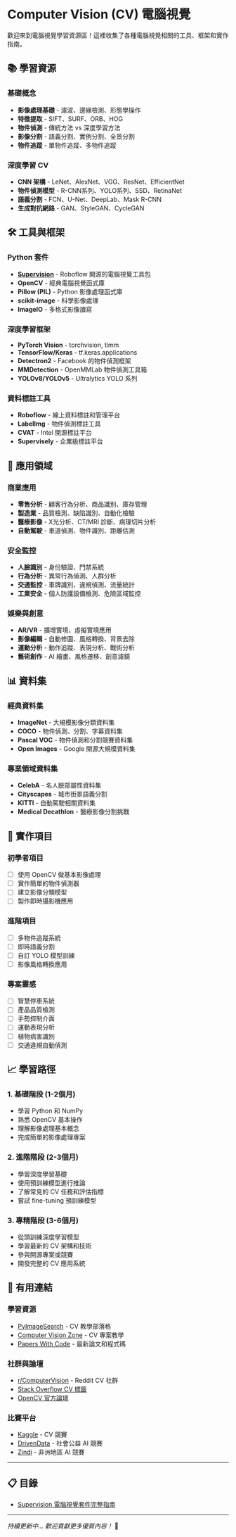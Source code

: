 # Computer Vision (CV) 電腦視覺

歡迎來到電腦視覺學習資源區！這裡收集了各種電腦視覺相關的工具、框架和實作指南。

## 📚 學習資源

### 基礎概念
- **影像處理基礎** - 濾波、邊緣檢測、形態學操作
- **特徵提取** - SIFT、SURF、ORB、HOG
- **物件偵測** - 傳統方法 vs 深度學習方法
- **影像分割** - 語義分割、實例分割、全景分割
- **物件追蹤** - 單物件追蹤、多物件追蹤

### 深度學習 CV
- **CNN 架構** - LeNet、AlexNet、VGG、ResNet、EfficientNet
- **物件偵測模型** - R-CNN系列、YOLO系列、SSD、RetinaNet
- **語義分割** - FCN、U-Net、DeepLab、Mask R-CNN
- **生成對抗網路** - GAN、StyleGAN、CycleGAN

## 🛠️ 工具與框架

### Python 套件
- **[Supervision](supervision.md)** - Roboflow 開源的電腦視覺工具包
- **OpenCV** - 經典電腦視覺函式庫
- **Pillow (PIL)** - Python 影像處理函式庫
- **scikit-image** - 科學影像處理
- **ImageIO** - 多格式影像讀寫

### 深度學習框架
- **PyTorch Vision** - torchvision, timm
- **TensorFlow/Keras** - tf.keras.applications
- **Detectron2** - Facebook 的物件偵測框架
- **MMDetection** - OpenMMLab 物件偵測工具箱
- **YOLOv8/YOLOv5** - Ultralytics YOLO 系列

### 資料標註工具
- **Roboflow** - 線上資料標註和管理平台
- **LabelImg** - 物件偵測標註工具
- **CVAT** - Intel 開源標註平台
- **Supervisely** - 企業級標註平台

## 🎯 應用領域

### 商業應用
- **零售分析** - 顧客行為分析、商品識別、庫存管理
- **製造業** - 品質檢測、缺陷識別、自動化檢驗
- **醫療影像** - X光分析、CT/MRI 診斷、病理切片分析
- **自動駕駛** - 車道偵測、物件識別、距離估測

### 安全監控
- **人臉識別** - 身份驗證、門禁系統
- **行為分析** - 異常行為偵測、人群分析
- **交通監控** - 車牌識別、違規偵測、流量統計
- **工業安全** - 個人防護設備檢測、危險區域監控

### 娛樂與創意
- **AR/VR** - 擴增實境、虛擬實境應用
- **影像編輯** - 自動修圖、風格轉換、背景去除
- **運動分析** - 動作追蹤、表現分析、戰術分析
- **藝術創作** - AI 繪畫、風格遷移、創意濾鏡

## 📊 資料集

### 經典資料集
- **ImageNet** - 大規模影像分類資料集
- **COCO** - 物件偵測、分割、字幕資料集
- **Pascal VOC** - 物件偵測和分割競賽資料集
- **Open Images** - Google 開源大規模資料集

### 專業領域資料集
- **CelebA** - 名人臉部屬性資料集
- **Cityscapes** - 城市街景語義分割
- **KITTI** - 自動駕駛相關資料集
- **Medical Decathlon** - 醫療影像分割挑戰

## 🚀 實作項目

### 初學者項目
- [ ] 使用 OpenCV 做基本影像處理
- [ ] 實作簡單的物件偵測器
- [ ] 建立影像分類模型
- [ ] 製作即時攝影機應用

### 進階項目
- [ ] 多物件追蹤系統
- [ ] 即時語義分割
- [ ] 自訂 YOLO 模型訓練
- [ ] 影像風格轉換應用

### 專案靈感
- [ ] 智慧停車系統
- [ ] 產品品質檢測
- [ ] 手勢控制介面
- [ ] 運動表現分析
- [ ] 植物病害識別
- [ ] 交通違規自動偵測

## 📈 學習路徑

### 1. 基礎階段 (1-2個月)
- 學習 Python 和 NumPy
- 熟悉 OpenCV 基本操作
- 理解影像處理基本概念
- 完成簡單的影像處理專案

### 2. 進階階段 (2-3個月)
- 學習深度學習基礎
- 使用預訓練模型進行推論
- 了解常見的 CV 任務和評估指標
- 嘗試 fine-tuning 預訓練模型

### 3. 專精階段 (3-6個月)
- 從頭訓練深度學習模型
- 學習最新的 CV 架構和技術
- 參與開源專案或競賽
- 開發完整的 CV 應用系統

## 🔗 有用連結

### 學習資源
- [PyImageSearch](https://pyimagesearch.com/) - CV 教學部落格
- [Computer Vision Zone](https://www.computervision-zone.com/) - CV 專案教學
- [Papers With Code](https://paperswithcode.com/area/computer-vision) - 最新論文和程式碼

### 社群與論壇
- [r/ComputerVision](https://www.reddit.com/r/computervision/) - Reddit CV 社群
- [Stack Overflow CV 標籤](https://stackoverflow.com/questions/tagged/computer-vision)
- [OpenCV 官方論壇](https://forum.opencv.org/)

### 比賽平台
- [Kaggle](https://www.kaggle.com/competitions?searchQuery=computer+vision) - CV 競賽
- [DrivenData](https://www.drivendata.org/) - 社會公益 AI 競賽
- [Zindi](https://zindi.africa/) - 非洲地區 AI 競賽

---

## 📋 目錄

- [Supervision 電腦視覺套件完整指南](supervision.md)

---

*持續更新中... 歡迎貢獻更多優質內容！* 🚀
